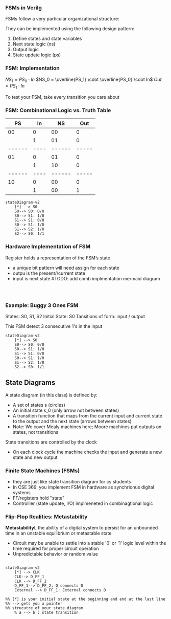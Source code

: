 ### FSMs in Verilg
FSMs follow a very particular organizational structure:


They can be implemented using the following design pattern:
1. Define states and state variables
2. Next state logic (ns)
3. Output logic
4. State update logic (ps)

### FSM: Implementation
$NS_{1} = PS_0 \cdot In$
$NS_0 = \overline{PS_1} \cdot \overline{PS_0} \cdot In$
$Out = PS_1 \cdot In$

To test your FSM, take every transition you care about

### FSM: Combinational Logic vs. Truth Table
| PS   | In | NS   | Out |
|------|----|------|-----|
| 00   | 0  | 00   |  0  |
|      | 1  | 01   |  0  |
|------|----|------|-----|
| 01   | 0  | 01   |  0  |
|      | 1  | 10   |  0  |
|------|----|------|-----|
| 10   | 0  | 00   |  0  |
|      | 1  | 00   |  1  |

```mermaid
stateDiagram-v2
    [*] --> S0
    S0--> S0: 0/0
    S0--> S1: 1/0
    S1--> S1: 0/0
    S0--> S1: 1/0
    S1--> S2: 1/0
    S2--> S0: 1/1

```



### Hardware Implementation of FSM
Register holds a representation of the FSM’s state
- a unique bit pattern will need assign for each state
- outpu is the present//current state
- input is next state
#TODO: add comb implmentation mermaid diagram
```mermaid



```
### Example: Buggy 3 Ones FSM
States: S0, S1, S2
Initial State: S0
Tansitions of form: input / output

This FSM detect 3 consecutive 1's in the input
```mermaid
stateDiagram-v2
    [*] --> S0
    S0--> S0: 0/0
    S0--> S1: 1/0
    S1--> S1: 0/0
    S0--> S1: 1/0
    S1--> S2: 1/0
    S2--> S0: 1/1

```

## State Diagrams

A state diagram (in this class) is defined by:
- A set of states s (circles)
- An initial state s_0  (only arrow not between states)
- A transition function that maps from the current input and current state to the output and the next state (arrows between states)
- Note: We cover Mealy machines here; Moore machines put outputs on states, not transitions


State transitions are controlled by the clock
- On each clock cycle the machine checks the input and generate a new state and new output


### Finite State Machines (FSMs)
- they are just like state transition diagram for cs students
- In CSE 369: you implement FSM in hardware as synchrionus digital systems
- FF/registers hold "state"
- Controlller (state update, I/O) implmeneted in combinagtional logic

### Flip-Flop Realities: Metastability
**Metastability**L the ability of a digital system to persist for an unbounded time in an unstable equilibrium or metastable state
- Circuit may be unable to settle into a stable '0' or '1' logic level within the time required for proper circuit operation
- Unpredictable behavior or random value

```mermaid

stateDiagram-v2
    [*] --> CLK
    CLK--> D_FF_1
    CLK --> D_FF_2
    D_FF_1--> D_FF_2: Q connects D
    External --> D_FF_1: External connects D

%% [*] is your initial state at the beginning and end at the last line
%% --> gets you a pointer
%% strucutre of your state diagram
    % a --> b : state transition
```

